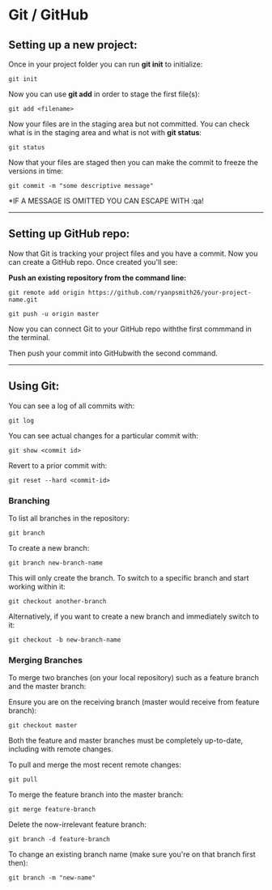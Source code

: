 # Git / GitHub

## **Setting up a new project**:

Once in your project folder you can run **git init** to initialize:

```git init``` 

Now you can use **git add** in order to stage the first file(s):

```git add <filename>```

Now your files are in the staging area but not committed. You can check what is in the staging area and what is not with **git status**:

```git status```

Now that your files are staged then you can make the commit to freeze the versions in time:

```git commit -m "some descriptive message"```

*IF A MESSAGE IS OMITTED YOU CAN ESCAPE WITH :qa!

* * *

## **Setting up GitHub repo**:

Now that Git is tracking your project files and you have a commit. Now you can create a GitHub repo. Once created you'll see:


**Push an existing repository from the command line:**

```git remote add origin https://github.com/ryanpsmith26/your-project-name.git```

```git push -u origin master```


Now you can connect Git to your GitHub repo withthe first commmand in the terminal.

Then push your commit into GitHubwith the second command.
* * *

## **Using Git**:

You can see a log of all commits with:

```git log```

You can see actual changes for a particular commit with:

```git show <commit id>```

Revert to a prior commit with:

```git reset --hard <commit-id>```

### **Branching**

To list all branches in the repository:

```git branch```

To create a new branch:

```git branch new-branch-name```

This will only create the branch. To switch to a specific branch and start working within it:

```git checkout another-branch```

Alternatively, if you want to create a new branch and immediately switch to it:

```git checkout -b new-branch-name```

### **Merging Branches**

To merge two branches (on your local repository) such as a feature branch and the master branch:

Ensure you are on the receiving branch (master would receive from feature branch):

```git checkout master```

Both the feature and master branches must be completely up-to-date, including with remote changes.

To pull and merge the most recent remote changes:

```git pull```

To merge the feature branch into the master branch:

```git merge feature-branch```

Delete the now-irrelevant feature branch:

```git branch -d feature-branch```

To change an existing branch name (make sure you're on that branch first then):

```git branch -m "new-name" ```
